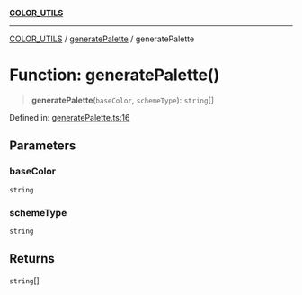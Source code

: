 [**COLOR_UTILS**](../../README.md)

***

[COLOR_UTILS](../../README.md) / [generatePalette](../README.md) / generatePalette

# Function: generatePalette()

> **generatePalette**(`baseColor`, `schemeType`): `string`[]

Defined in: [generatePalette.ts:16](https://github.com/dailker/everyutil/blob/d12555c550c1d59295f536d15822ff0e97aceecb/src/color/generatePalette.ts#L16)

## Parameters

### baseColor

`string`

### schemeType

`string`

## Returns

`string`[]
